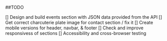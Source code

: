 ##TODO

[] Design and build events section with JSON data provided from the API
[] Get correct charcuterie plate image for contact section / fix it
[] Create mobile versions for header, navbar, & footer
[] Check and improve responsivess of sections
[] Accessibility and cross-browser testing
